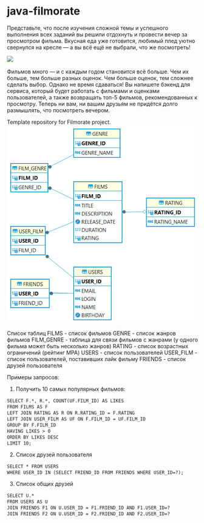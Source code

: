 # java-filmorate
Представьте, что после изучения сложной темы и успешного выполнения всех заданий вы решили отдохнуть и провести вечер за просмотром фильма. Вкусная еда уже готовится, любимый плед уютно свернулся на кресле — а вы всё ещё не выбрали, что же посмотреть!

![](https://pictures.s3.yandex.net/resources/Comp-1-2_1668789282.gif)

Фильмов много — и с каждым годом становится всё больше. Чем их больше, тем больше разных оценок. Чем больше оценок, тем сложнее сделать выбор. Однако не время сдаваться! Вы напишете бэкенд для сервиса, который будет работать с фильмами и оценками пользователей, а также возвращать топ-5 фильмов, рекомендованных к просмотру. Теперь ни вам, ни вашим друзьям не придётся долго размышлять, что посмотреть вечером.

Template repository for Filmorate project.
![ER-diagram.png](ER-diagram.png)

Список таблиц
FILMS - список фильмов
GENRE - список жанров фильмов
FILM_GENRE - таблица для связи фильмов с жанрами (у одного фильма может быть несколько жанров)
RATING - список возрастных ограничений (рейтинг MPA)
USERS - список пользователей
USER_FILM - список пользователей, поставивших лайк фильму
FRIENDS - список друзей пользователя

Примеры запросов:

1. Получить 10 самых популярных фильмов:

```
SELECT F.*, R.*, COUNT(UF.FILM_ID) AS LIKES
FROM FILMS AS F
LEFT JOIN RATING AS R ON R.RATING_ID = F.RATING
LEFT JOIN USER_FILM AS UF ON F.FILM_ID = UF.FILM_ID
GROUP BY F.FILM_ID
HAVING LIKES > 0
ORDER BY LIKES DESC
LIMIT 10;

```

2. Список друзей пользователя

```
SELECT * FROM USERS 
WHERE USER_ID IN (SELECT FRIEND_ID FROM FRIENDS WHERE USER_ID=?);

```

3. Список общих друзей

```
SELECT U.*
FROM USERS AS U
JOIN FRIENDS F1 ON U.USER_ID = F1.FRIEND_ID AND F1.USER_ID=?
JOIN FRIENDS F2 ON U.USER_ID = F2.FRIEND_ID AND F2.USER_ID=?

```
